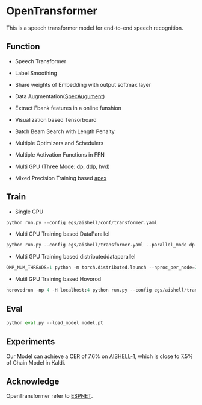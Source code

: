 # OpenTransformer

This is a speech transformer model for end-to-end speech recognition.

## Function

- Speech Transformer

- Label Smoothing

- Share weights of Embedding with output softmax layer

- Data Augmentation([SpecAugument](https://arxiv.org/abs/1904.08779))

- Extract Fbank features in a online funshion

- Visualization based Tensorboard

- Batch Beam Search with Length Penalty

- Multiple Optimizers and Schedulers

- Multiple Activation Functions in FFN

- Multi GPU (Three Mode: [dp](https://pytorch.org/docs/stable/nn.html#dataparallel), [ddp](https://pytorch.org/docs/stable/nn.html#distributeddataparallel), [hvd](https://github.com/horovod/horovod))

- Mixed Precision Training based [apex](https://github.com/NVIDIA/apex)

## Train
- Single GPU
```python
python rnn.py --config egs/aishell/conf/transformer.yaml
```
- Multi GPU Training based DataParallel
```python
python run.py --config egs/aishell/transformer.yaml --parallel_mode dp --ngpu 2
```
- Multi GPU Training based distributeddataparallel
```python
OMP_NUM_THREADS=1 python -m torch.distributed.launch --nproc_per_node=2 run.py --config egs/aishell/transformer.yaml --parallel_mode ddp --ngpu 2
```
- Mutil GPU Training based Hovorod
```python
horovodrun -np 4 -H localhost:4 python run.py --config egs/aishell/transformer.yaml --parallel_mode hvd --ngpu 2
```

## Eval
```python
python eval.py --load_model model.pt
```

## Experiments
Our Model can achieve a CER of 7.6% on [AISHELL-1](http://www.openslr.org/33/), which is close to 7.5% of Chain Model in Kaldi.

## Acknowledge
OpenTransformer refer to [ESPNET](https://github.com/espnet/espnet).
